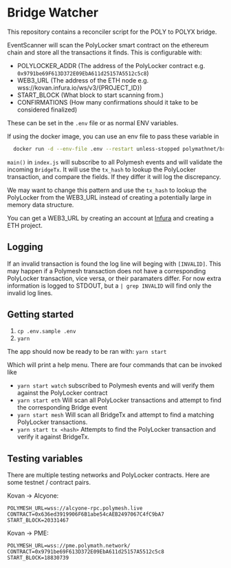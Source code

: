 # Bridge Watcher

This repository contains a reconciler script for the POLY to POLYX bridge.

EventScanner will scan the PolyLocker smart contract on the ethereum chain and store all the transactions it finds.
This is configurable with:

- POLYLOCKER_ADDR (The address of the PolyLocker contract e.g. `0x9791be69F613D372E09EbA611d25157A5512c5c8`)
- WEB3_URL (The address of the ETH node e.g. wss://kovan.infura.io/ws/v3/{PROJECT_ID})
- START_BLOCK (What block to start scanning from.)
- CONFIRMATIONS (How many confirmations should it take to be considered finalized)

These can be set in the `.env` file or as normal ENV variables.

If using the docker image, you can use an env file to pass these variable in

```sh
  docker run -d --env-file .env --restart unless-stopped polymathnet/bridge-watcher
```

`main()` in `index.js` will subscribe to all Polymesh events and will validate the incoming `BridgeTx`. It will use the `tx_hash` to lookup the PolyLocker transaction, and compare the fields. If they differ it will log the discrepancy.

We may want to change this pattern and use the `tx_hash` to lookup the PolyLocker from the WEB3_URL instead of creating a potentially large in memory data structure.

You can get a WEB3_URL by creating an account at [Infura](https://infura.io/) and creating a ETH project.

## Logging

If an invalid transaction is found the log line will beging with `[INVALID]`. This may happen if a Polymesh transaction does not have a corresponding PolyLocker transaction, vice versa, or their paramaters differ. For now extra information is logged to STDOUT, but a `| grep INVALID` will find only the invalid log lines.

## Getting started

1. `cp .env.sample .env`
1. `yarn`

The app should now be ready to be ran with:
`yarn start`

Which will print a help menu. There are four commands that can be invoked like

- `yarn start watch` subscribed to Polymesh events and will verify them against the PolyLocker contract
- `yarn start eth` Will scan all PolyLocker transactions and attempt to find the corresponding Bridge event
- `yarn start mesh` Will scan all BridgeTx and attempt to find a matching PolyLocker transactions.
- `yarn start tx <hash>` Attempts to find the PolyLocker transaction and verify it against BridgeTx.

## Testing variables

There are multiple testing networks and PolyLocker contracts. Here are some testnet / contract pairs.

Kovan -> Alcyone:

```
POLYMESH_URL=wss://alcyone-rpc.polymesh.live
CONTRACT=0x636ed3919906F6B1abe54cAEB2497067C4fC9bA7
START_BLOCK=20331467
```

Kovan -> PME:

```
POLYMESH_URL=wss://pme.polymath.network/
CONTRACT=0x9791be69F613D372E09EbA611d25157A5512c5c8
START_BLOCK=18830739
```
